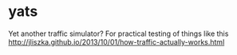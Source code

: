yats
====

Yet another traffic simulator? For practical testing of things like this http://jliszka.github.io/2013/10/01/how-traffic-actually-works.html
